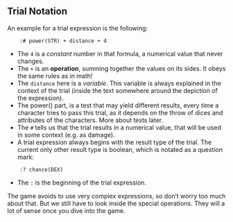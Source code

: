 ## Trial Notation
An example for a trial expression is the following:

```
    :# power(STR) + distance + 4
```

- The `4` is a *constant* number in that formula, a numerical value that never changes.
- The `+` is an **operation**, summing together the values on its sides. It obeys the same rules as in math!
- The `distance` here is a *variable*. This variable is always explained in the context of the trial
(inside the text somewhere around the depiction of the expression).
- The power() part, is a test that may yield different results, every time a character tries to pass this trial,
as it depends on the throw of dices and attributes of the characters. More about tests later.
- The `#` tells us that the trial results in a numerical value, that will be used in some context (e.g. as damage).
- A trial expression always begins with the result type of the trial.
The current only other result type is boolean, which is notated as a question mark:
```
    :? chance(DEX)
```
- The `:` is the beginning of the trial expression.

The game avoids to use very complex expressions, so don’t worry too much about that.
But we still have to look inside the special operations.
They will a lot of sense once you dive into the game.